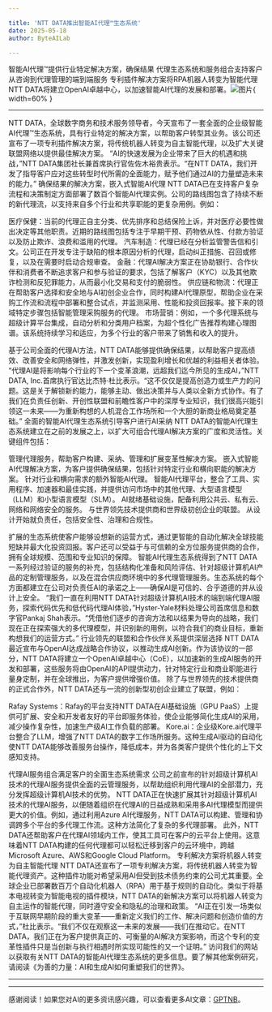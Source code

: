 ```yaml
---

title: 'NTT DATA推出智能AI代理™生态系统'
date: 2025-05-18
author: ByteAILab

---
```


智能AI代理™提供行业特定解决方案，确保结果
代理生态系统和服务组合支持客户从咨询到代理管理的端到端服务
专利插件解决方案将RPA机器人转变为智能代理
NTT DATA将建立OpenAI卓越中心，以加速智能AI代理的发展和部署。![图片](https://ai-techpark.com/wp-content/uploads/NTT-DATA-Unveils.jpg){ width=60% }

---


NTT DATA，全球数字商务和技术服务领导者，今天宣布了一套全面的企业级智能AI代理™生态系统，具有行业特定的解决方案，以帮助客户转型其业务。该公司还宣布了一项专利插件解决方案，将传统机器人转变为自主智能代理，以及扩大关键联盟网络以提供最佳解决方案。
“AI的快速发展为企业带来了巨大的机遇和挑战，”NTT DATA集团社长兼首席执行官佐佐木裕贵表示。“在NTT DATA，我们开发了指导客户应对这些转型时代所需的全面能力，赋予他们通过AI的力量塑造未来的能力。”
确保结果的解决方案，嵌入式智能AI代理
NTT DATA已在支持客户复杂流程和决策制定方面部署了数百个智能AI代理实例。公司的路线图包含了持续不断的新代理流，以支持来自多个行业和共享职能的更复杂用例。例如：

医疗保健：当前的代理正自主分类、优先排序和总结保险上诉，并对医疗必要性做出决定等其他职责。近期的路线图包括专注于早期干预、药物依从性、付款方验证以及防止欺诈、浪费和滥用的代理。
汽车制造：代理已经在分析监管警告信和引文。公司正在开发专注于缺陷的根本原因分析的代理，启动纠正措施、召回或修复，以及在需要时启动合规审查。
金融：代理AI解决方案正在协助银行、合作伙伴和消费者不断追求客户和参与验证的要求，包括了解客户（KYC）以及其他欺诈检测和反犯罪能力，从而最小化交易和支付的脆弱性。
供应链和物流：代理正在帮助客户选择和安全地与AI初创企业合作，同时构建AI代理原型，帮助企业在采购工作流和流程中部署和整合试点，并监测采用、性能和投资回报率。接下来的领域特定步骤包括智能管理采购服务的代理。
市场营销：例如，一个多代理系统与超级计算平台集成，自动分析和分类用户档案，为超个性化广告推荐构建心理图谱。该系统持续学习和适应，为多个行业的客户带来了销售和收入的提升。

基于公司全面的代理AI方法，NTT DATA能够提供确保结果，以帮助客户提高绩效、改善安全和网络弹性，并激发创新，实现盈利增长和优越的利益相关者体验。
“代理AI是将影响每个行业的下一个变革浪潮，远超我们迄今所见的生成AI，”NTT DATA, Inc.首席执行官达比杰特·杜比表示。“这不仅仅是提高创造力或生产力的问题。这是关于解锁新的能力，能够主动、做出决策并与人类以全新方式协作。有了我们在负责任创新、开创性联盟和前瞻性客户中的深厚专业知识，我们很高兴能引领这一未来——为重新构想的人机混合工作场所和一个大胆的新商业格局奠定基础。”
全面的智能AI代理生态系统引导客户进行AI采纳
NTT DATA的智能AI代理生态系统建立在之前的发展之上，以扩大可组合代理AI解决方案的广度和灵活性。关键组件包括：

管理代理服务，帮助客户构建、采纳、管理和扩展变革性解决方案。
嵌入式智能AI代理解决方案，为客户提供确保结果，包括针对特定行业和横向职能的解决方案。
针对行业和横向需求的额外智能AI代理。
智能AI代理平台，整合了工具、实用程序、加速器和最佳实践，并提供访问市场中的其他代理、大型语言模型（LLM）和小型语言模型（SLM）。
AI就绪基础设施，配备利用公共云、私有云、网络和网络安全的服务。
与世界领先技术提供商和世界级初创企业的联盟。
从设计开始就负责任，包括安全性、治理和合规性。

扩展的生态系统使客户能够设想新的运营方式，通过更智能的自动化解决全球技能短缺并最大化投资回报。客户还可以受益于与可信赖的全方位服务提供商的合作，拥有全球规模、范围和专业知识的保障。
智能AI代理生态系统得到了NTT DATA一系列经过验证的服务的补充，包括结构化准备和风险评估、针对超级计算机AI产品的定制管理服务，以及在混合供应商环境中的多代理管理服务。生态系统的每个方面都建立在公司对负责任AI的承诺之上——确保AI是可信的、合乎道德的并从设计上安全。
“我们一直在利用NTT DATA针对超级计算机AI技术的端到端代理AI服务，探索代码优先和低代码代理AI体验，”Hyster-Yale材料处理公司首席信息和数字官Pankaj Shah表示。“凭借他们逐步的咨询方法和以结果为导向的战略，我们现在正在探索强大的多代理模型，并识别新的用例，以符合我们的商业目标，重新构想我们的运营方式。”
行业领先的联盟和合作伙伴关系提供深层选择
NTT DATA最近宣布与OpenAI达成战略合作协议，以推动生成AI创新。作为该协议的一部分，NTT DATA将建立一个OpenAI卓越中心（CoE），以加速新的生成AI服务的开发和部署，这些服务将由OpenAI的API提供动力，针对特定行业和商业职能进行量身定制，并在全球推出，为客户提供增强价值。
除了与世界领先的技术提供商的正式合作外，NTT DATA还与一流的创新型初创企业建立了联盟，例如：

Rafay Systems：Rafay的平台支持NTT DATA在AI基础设施（GPU PaaS）上提供可扩展、安全和开发者友好的平台即服务体验，使企业能够简化生成AI的采用，减少操作复杂性，加速生产级AI工作负载的部署。
Kore.ai：企业级Kore.ai代理平台整合了LLM，增强了NTT DATA的数字工作场所服务。这种生成AI驱动的自动化使NTT DATA能够改善服务台操作，降低成本，并为各类客户提供个性化的上下文感知支持。

代理AI服务组合满足客户的全面生态系统需求
公司之前宣布的针对超级计算机AI技术的代理AI服务提供全面的云管理服务，以帮助组织利用代理AI的全部潜力，充分发挥超级计算机AI技术的优势。
NTT DATA正在快速扩展其针对超级计算机AI技术的代理AI服务，以便随着组织在代理AI的日益成熟和采用多AI代理模型而提供更大的价值。例如，通过利用Azure AI代理服务，NTT DATA可以构建、管理和协调跨多个平台的多代理工作流。这种方法简化了复杂的多代理部署。
此外，NTT DATA还帮助客户在代理AI领域内工作，使其工具可在客户的云平台上使用。这意味着NTT DATA构建的任何代理都可以轻松迁移到客户的云环境中，跨越Microsoft Azure、AWS和Google Cloud Platform。
专利解决方案将机器人转变为自主智能代理
NTT DATA还宣布了一项专利解决方案，将传统机器人转变为智能代理资产。这种插件功能对希望采用AI但受到技术债务约束的公司尤其重要。全球企业已部署数百万个自动化机器人（RPA）用于基于规则的自动化。类似于将基本电视转变为智能电视的插件模块，NTT DATA的新解决方案可以将机器人转变为自主运作的智能代理，同时遵守安全和隐私的治理和政策。
“AI正在引发一场类似于互联网早期阶段的重大变革——重新定义我们的工作、解决问题和创造价值的方式，”杜比表示。“我们不仅在观察这一未来的发展——我们在推动它。在NTT DATA，我们正在为客户提供真正的、可衡量的AI解决方案影响，而这个专利的变革性插件只是当创新与执行相遇时所实现可能性的又一个证明。”
访问我们的网站以获取有关NTT DATA的智能AI代理生态系统的更多信息。要了解其他案例研究，请阅读《为善的力量：AI和生成AI如何重塑我们的世界》。

---
---
感谢阅读！如果您对AI的更多资讯感兴趣，可以查看更多AI文章：[GPTNB](https://gptnb.com)。
